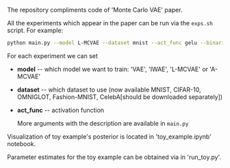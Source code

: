 The repository compliments code of 'Monte Carlo VAE' paper.



All the experiments which appear in the paper can be run via the `exps.sh` script. For example:

```bash
python main.py --model L-MCVAE --dataset mnist --act_func gelu --binarize True --hidden_dim 64 --batch_size 100 --net_type conv --num_samples 1 --max_epochs 50 --step_size 0.01 --K 1 --use_transforms True --learnable_transitions False --use_cloned_decoder True
```

For each experiment we can set 

- **model** -- which model we want to train: 'VAE', 'IWAE', 'L-MCVAE' or 'A-MCVAE'

- **dataset** -- which dataset to use (now available MNIST, CIFAR-10, OMNIGLOT, Fashion-MNIST, CelebA[should be downloaded separately]) 

- **act_func** -- activation function

    More arguments with the description are available in `main.py` 



Visualization of toy example's posterior is located in 'toy_example.ipynb' notebook.

Parameter estimates for the toy example can be obtained via in 'run_toy.py'.

